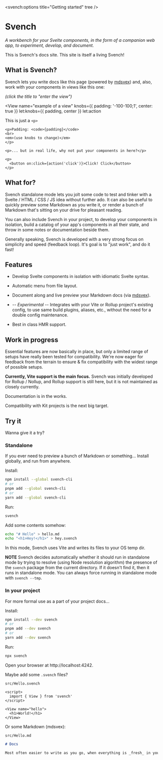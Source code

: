 <script>
  import { View } from 'svench'
</script>

<svench:options title="Getting started" tree />

# Svench

_A workbench for your Svelte components, in the form of a companion web app, to experiment, develop, and document._

This is Svench's docs site. This site is itself a living Svench!

## What is Svench?

Svench lets you write docs like this page (powered by [mdsvex](https://mdsvex.com/)) and, also, work with your components in views like this one:

_(click the title to "enter the view")_

<View
  name="example of a view"
  knobs={{ padding: '-100-100;1', center: true }}
  let:knobs={{ padding, center }}
  let:action
>
  <div style="padding: {padding}px; text-align: {center ? 'center' : 'inherit'};">
    <p>This is just a <code>&lt;p&gt;</code></p>

    <p>Padding: <code>{padding}</code>
    <br>
    <em>(use knobs to change)</em>
    </p>

    <p>... but in real life, why not put your components in here?</p>

    <p>
      <button on:click={action('click')}>Click! Click</button>
    </p>
  </div>
</View>

## What for?

Svench standalone mode lets you jolt some code to test and tinker with a Svelte / HTML / CSS / JS idea without further ado. It can also be useful to quickly preview some Markdown as you write it, or render a bunch of Markdown that's sitting on your drive for pleasant reading.

You can also include Svench in your project, to develop your components in isolation, build a catalog of your app's components in all their state, and throw in some notes or documentation beside them.

Generally speaking, Svench is developed with a very strong focus on simplicity and speed (feedback loop). It's goal is to "just work", and do it fast!

## Features

- Develop Svelte components in isolation with idiomatic Svelte syntax.

- Automatic menu from file layout.

- Document along and live preview your Markdown docs (via [mdsvex](https://mdsvex.com/)).

- -- _Experimental_ -- Integrates with your Vite or Rollup project's existing config, to use same build plugins, aliases, etc., without the need for a double config maintenance.

- Best in class HMR support.

## Work in progress

Essential features are now basically in place, but only a limited range of setups have really been tested for compatibility. We're now eager for feedback from the terrain to ensure & fix compatibility with the widest range of possible setups.

**Currently, Vite support is the main focus.** Svench was initially developed for Rollup / Nollup, and Rollup support is still here, but it is not maintained as closely currently.

Documentation is in the works.

Compatibility with Kit projects is the next big target.

## Try it

Wanna give it a try?

### Standalone

If you ever need to preview a bunch of Markdown or something... Install globally, and run from anywhere.

Install:

```bash
npm install --global svench-cli
# or
pnpm add --global svench-cli
# or
yarn add --global svench-cli
```

Run:

```bash
svench
```

Add some contents somehow:

```bash
echo "# Hello" > hello.md
echo "<h1>Hey!</h1>" > hey.svench
```

In this mode, Svench uses Vite and writes its files to your OS temp dir.

**NOTE** Svench decides automatically whether it should run in standalone mode by trying to resolve (using Node resolution algorithm) the presence of the `svench` package from the current directory. If it doesn't find it, then it runs in standalone mode. You can always force running in standalone mode with `svench --tmp`.

### In your project

For more formal use as a part of your project docs...

Install:

```bash
npm install --dev svench
# or
pnpm add --dev svench
# or
yarn add --dev svench
```

Run:

```bash
npx svench
```

Open your browser at http://localhost:4242.

Maybe add some `.svench` files?

`src/Hello.svench`

```svelte
<script>
  import { View } from 'svench'
</script>

<View name="hello">
  <h1>World!</h1>
</View>
```

Or some Markdown (mdsvex):

`src/Hello.md`

```markdown
# Docs

Most often easier to write as you go, when everything is _fresh_ in your head!
```
